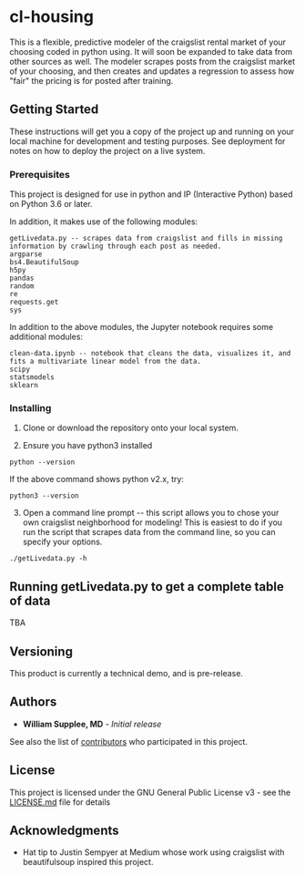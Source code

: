 # cl-housing

This is a flexible, predictive modeler of the craigslist rental market of your choosing coded in python using.  It will soon be expanded to take data from other sources as well.  The modeler scrapes posts from the craigslist market of your choosing, and then creates and updates a regression to assess how "fair" the pricing is for posted after training.

## Getting Started

These instructions will get you a copy of the project up and running on your local machine for development and testing purposes. See deployment for notes on how to deploy the project on a live system.

### Prerequisites

This project is designed for use in python and IP (Interactive Python) based on Python 3.6 or later.

In addition, it makes use of the following modules:

```
getLivedata.py -- scrapes data from craigslist and fills in missing information by crawling through each post as needed.
argparse
bs4.BeautifulSoup
h5py
pandas
random
re
requests.get
sys
```

In addition to the above modules, the Jupyter notebook requires some additional modules:
```
clean-data.ipynb -- notebook that cleans the data, visualizes it, and fits a multivariate linear model from the data.
scipy
statsmodels
sklearn
```


### Installing

1. Clone or download the repository onto your local system. 

2. Ensure you have python3 installed

```
python --version
```
If the above command shows python v2.x, try:
```
python3 --version
```
3. Open a command line prompt -- this script allows you to chose your own craigslist neighborhood for modeling!  This is easiest to do if you run the script that scrapes data from the command line, so you can specify your options.

```
./getLivedata.py -h
```

## Running getLivedata.py to get a complete table of data

TBA

## Versioning

This product is currently a technical demo, and is pre-release.

## Authors

* **William Supplee, MD** - *Initial release* 

See also the list of [contributors](https://github.com/your/project/contributors) who participated in this project.

## License

This project is licensed under the GNU General Public License v3 - see the [LICENSE.md](LICENSE.md) file for details

## Acknowledgments

* Hat tip to Justin Sempyer at Medium whose work using craigslist with beautifulsoup inspired this project.

